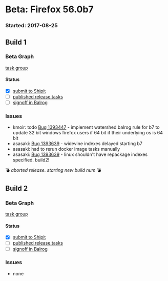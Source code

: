 # Beta: Firefox 56.0b7

### Started: 2017-08-25

## Build 1

### Beta Graph
[task group](https://tools.taskcluster.net/push-inspector/#/hHor_Dn5SDW4gMZliPME2Q)


#### Status
- [x] [submit to Shipit](https://wiki.mozilla.org/Release:Release_Automation_on_Mercurial:Starting_a_Release#Submit_to_Ship_It)
- [ ] [published release tasks](../how-tos/relpro.md#4-publish-release)
- [ ] [signoff in Balrog](../how-tos/relpro.md#3-signoffs)

### Issues
- kmoir: todo [Bug 1393447](https://bugzil.la/1393447) - implement watershed balrog rule for b7 to update 32 bit windows firefox users if 64 bit if their underlying os is 64 bit
- asasaki: [Bug 1393639](https://bugzil.la/1393639) - widevine indexes delayed starting b7
- asasaki: had to rerun docker image tasks manually
- asasaki: [Bug 1393639](https://bugzil.la/1393639) - linux shouldn't have repackage indexes specified. build2!

:bomb: _aborted release. starting new build num_ :bomb:

## Build 2

### Beta Graph
[task group](https://tools.taskcluster.net/push-inspector/#/xzIcLIHqSL2rEcHsUf9j9Q)


#### Status
- [x] [submit to Shipit](https://wiki.mozilla.org/Release:Release_Automation_on_Mercurial:Starting_a_Release#Submit_to_Ship_It)
- [ ] [published release tasks](../how-tos/relpro.md#4-publish-release)
- [ ] [signoff in Balrog](../how-tos/relpro.md#3-signoffs)

### Issues
- none


